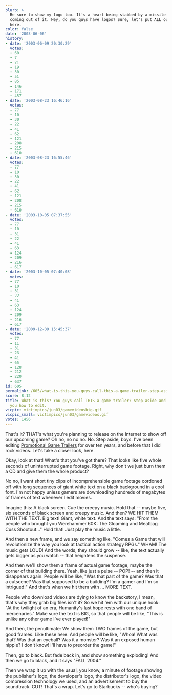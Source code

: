 ```yaml
---
blurb: >
  Be sure to show my logo too. It's a heart being stabbed by a missile with a car
  coming out of it. Hey, do you guys have logos? Sure, let's put ALL our logos on
  here.
color: false
date: '2003-06-06'
history:
- date: '2003-06-09 20:30:29'
  votes:
  - 60
  - 7
  - 21
  - 19
  - 30
  - 51
  - 85
  - 146
  - 171
  - 457
- date: '2003-08-23 16:46:16'
  votes:
  - 77
  - 10
  - 30
  - 22
  - 41
  - 62
  - 121
  - 208
  - 215
  - 610
- date: '2003-08-23 16:55:46'
  votes:
  - 77
  - 10
  - 30
  - 22
  - 41
  - 62
  - 121
  - 208
  - 215
  - 610
- date: '2003-10-05 07:37:55'
  votes:
  - 77
  - 10
  - 31
  - 22
  - 41
  - 63
  - 124
  - 209
  - 216
  - 617
- date: '2003-10-05 07:40:08'
  votes:
  - 77
  - 10
  - 31
  - 22
  - 41
  - 63
  - 124
  - 209
  - 216
  - 617
- date: '2009-12-09 15:45:37'
  votes:
  - 77
  - 11
  - 31
  - 23
  - 41
  - 65
  - 128
  - 212
  - 220
  - 637
id: 605
permalink: /605/what-is-this-you-guys-call-this-a-game-trailer-step-aside-and-let-me-show-you-how-to-edit/
score: 8.12
title: What is this? You guys call THIS a game trailer? Step aside and let me show
  you how to edit.
vicpic: victimpics/jun03/gamevideosbig.gif
vicpic_small: victimpics/jun03/gamevideos.gif
votes: 1456
---
```


That's it? THAT's what you're planning to release on the Internet to
show off our upcoming game? Oh no, no no no. No. Step aside, boys. I've
been editing [Promotional Game
Trailers](http://web.archive.org/web/20030606000000/http://www.fileplanet.com/top50.aspx?s=174&v=90003)
for over ten years, and before that I did rock videos. Let's take a
closer look, here.

Okay, look at that! What's that you've got there? That looks like five
whole seconds of uninterrupted game footage. Right, why don't we just
burn them a CD and give them the whole product?

No no, I want short tiny clips of incomprehensible game footage cordoned
off with long sequences of giant white text on a black background in a
cool font. I'm not happy unless gamers are downloading hundreds of
megabytes of frames of text whenever I edit movies.

Imagine this: A black screen. Cue the creepy music. Hold that -- maybe
five, six seconds of black screen and creepy music. And then? WE HIT
THEM WITH THE TEXT. Big text! Giant, white text. And the text says:
"From the people who brought you Werehammer 60K: The Gloaming and
Meatbag Cuss Shootout..." Hold that! Just play the music a little.

And then a new frame, and we say something like, "Comes a Game that will
revolutionize the way you look at tactical action strategy RPGs." WHAM!
The music gets LOUD! And the words, they should grow -- like, the text
actually gets bigger as you watch -- that heightens the suspense.

And then we'll show them a frame of actual game footage, maybe the
corner of that building there. Yeah, like just a pulse -- POP! -- and
then it disappears again. People will be like, "Was that part of the
game? Was that a cutscene? Was that supposed to be a building? I'm a
gamer and I'm so intrigued!" And that's when we hit them with ... MORE
TEXT.

People who download videos are dying to know the backstory, I mean,
that's why they grab big files isn't it? So we hit 'em with our unique
hook: "At the twilight of an era, Humanity's last hope rests with one
band of mercenaries." Make sure the text is BIG, so that people will be
like, "This is unlike any other game I've ever played!"

And then, the penultimate: We show them TWO frames of the game, but good
frames. Like these here. And people will be like, "Whoa! What was that?
Was that an eyeball? Was it a monster? Was it an exposed human nipple? I
don't know! I'll have to preorder the game!"

Then, go to black. But fade back in, and show something exploding! And
then we go to black, and it says "FALL 2004."

Then we wrap it up with the usual, you know, a minute of footage showing
the publisher's logo, the developer's logo, the distributor's logo, the
video compression technology we used, and an advertisement to buy the
soundtrack. CUT! That's a wrap. Let's go to Starbucks -- who's buying?